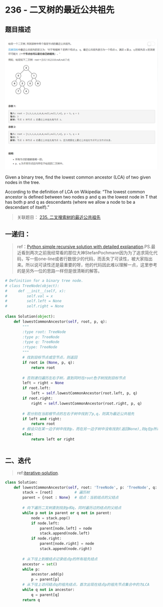 # 236 - 二叉树的最近公共祖先

## 题目描述
![problem](images/236.png)  

Given a binary tree, find the lowest common ancestor (LCA) of two given nodes in the tree.

According to the definition of LCA on Wikipedia: “The lowest common ancestor is defined between two nodes p and q as the lowest node in T that has both p and q as descendants (where we allow a node to be a descendant of itself).”


>关联题目： 
[235. 二叉搜索树的最近公共祖先](https://github.com/Rosevil1874/LeetCode/tree/master/Python-Solution/235_Lowest-Common-Ancestor-of-a-Binary-Search-Tree)


## 一递归：
>ref：[Python simple recursive solution with detailed explanation](https://leetcode.com/problems/lowest-common-ancestor-of-a-binary-tree/discuss/152682/Python-simple-recursive-solution-with-detailed-explanation).PS.最近看到两次之前我经常看的那位大神StefanPochmann因为为了追求简化代码，写一些one-line或者行数很少的代码，而丢失了可读性，被大家指出来。所以说可读性还是最重要的呀，他的代码因此难以理解一点，这里参考的是另外一位的思路一样但是很清晰的解答。


```python
# Definition for a binary tree node.
# class TreeNode(object):
#     def __init__(self, x):
#         self.val = x
#         self.left = None
#         self.right = None

class Solution(object):
    def lowestCommonAncestor(self, root, p, q):
        """
        :type root: TreeNode
        :type p: TreeNode
        :type q: TreeNode
        :rtype: TreeNode
        """
        # 找到目标节点或空节点，则返回
        if root in (None, p, q):
            return root

        # 否则递归遍历左右子树，直到同时在root色子树找到目标节点
        left = right = None
        if root.left:
            left = self.lowestCommonAncestor(root.left, p, q)
        if root.right:
            right = self.lowestCommonAncestor(root.right, p, q)

        # 若分别在当前根节点的左右子树中找到了p,q，则其为最近公共祖先
        if left and right:
            return root
        # 假设只在某一边子树中找到p，而在另一边子树中没有找到(返回None),则q在p所在子树所在位置更深的地方，此时没有必要再向下找
        else:
            return left or right
   
```


## 二、迭代
> ref:[iterative-solution](https://leetcode.com/problems/lowest-common-ancestor-of-a-binary-tree/discuss/65236/JavaPython-iterative-solution).  


```python
class Solution:
    def lowestCommonAncestor(self, root: 'TreeNode', p: 'TreeNode', q: 'TreeNode') -> 'TreeNode':
        stack = [root]          # 遍历树
        parent = {root : None}  # 结点：当前结点的父结点
        
        # 向下遍历二叉树直到找到p和q，同时遍历过的结点的父结点
        while p not in parent or q not in parent:
            node = stack.pop()
            if node.left:
                parent[node.left] = node
                stack.append(node.left)
            if node.right:
                parent[node.right] = node
                stack.append(node.right)
        
        # 从下往上到根结点记录结点p的所有祖先结点
        ancestor = set()
        while p:
            ancestor.add(p)
            p = parent[p]
        # 从下往上访问结点q的祖先结点，首次出现在结点p的祖先节点集合中的为LCA
        while q not in ancestor:
            q = parent[q]
        return q
```